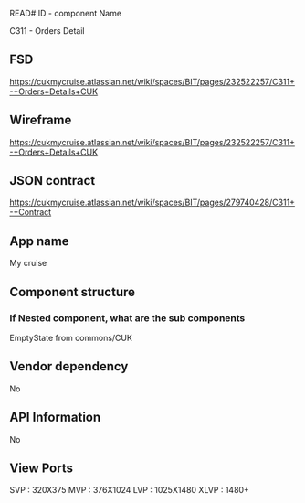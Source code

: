 READ# ID - component Name

C311 - Orders Detail

## FSD

https://cukmycruise.atlassian.net/wiki/spaces/BIT/pages/232522257/C311+-+Orders+Details+CUK
## Wireframe

https://cukmycruise.atlassian.net/wiki/spaces/BIT/pages/232522257/C311+-+Orders+Details+CUK

## JSON contract

https://cukmycruise.atlassian.net/wiki/spaces/BIT/pages/279740428/C311+-+Contract

## App name

My cruise

## Component structure


### If Nested component, what are the sub components
EmptyState from commons/CUK

## Vendor dependency
No

## API Information
No

## View Ports
SVP : 320X375
MVP : 376X1024
LVP : 1025X1480
XLVP : 1480+ 
